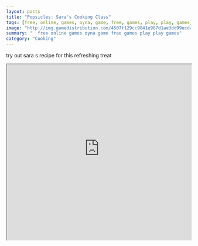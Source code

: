 ```yaml
---
layout: posts
title: "Popsicles: Sara's Cooking Class"
tags: [free, online, games, oyna, game, free, games, play, play, games]
image: "http://img.gamedistribution.com/4507f129cc9841e987d1ae3dd99ecda8.jpg"
summary: "  free online games oyna game free games play play games"
category: "Cooking"
---
```


try out sara s recipe for this refreshing treat

<iframe width="100%" height="480px;" src="http://flash.gamedistribution.com?game=4507f129cc9841e987d1ae3dd99ecda8"></iframe>